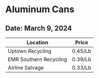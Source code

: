 # Aluminum Cans
## Date: March 9, 2024
|Location|Price|
|--------|-----|
|Uptown Recycling|0.45/Lb|
|EMR Southern Recycling|0.39/Lb|
|Airline Salvage|0.33/Lb|
